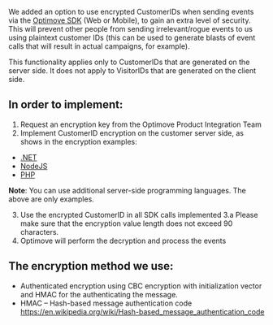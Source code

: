 We added an option to use encrypted CustomerIDs when sending events via the [Optimove SDK](https://docs.optimove.com/optimove-sdk/) (Web or Mobile), to gain an extra level of security. This will prevent other people from sending irrelevant/rogue events to us using plaintext customer IDs (this can be used to generate blasts of event calls that will result in actual campaigns, for example).

This functionality applies only to CustomerIDs that are generated on the server side. 
It does not apply to VisitorIDs that are generated on the client side. 

## **In order to implement:**
1.	Request an encryption key from the Optimove Product Integration Team
2.	Implement CustomerID encryption on the customer server side, as shows in the encryption examples:
* [.NET](https://github.com/optimove-tech/Reporting-Encrypted-CustomerID/tree/master/SDKEncryption)
* [NodeJS](https://github.com/optimove-tech/Reporting-Encrypted-CustomerID/tree/master/JSEncryption/EncryptionJSApp)
* [PHP](https://github.com/optimoveproductintegration/Reporting-Encrypted-CustomerID/tree/master/phpEncryption)

**Note**: You can use additional server-side programming languages. The above are only examples.

3.	Use the encrypted CustomerID in all SDK calls implemented
	3.a Please make sure that the encryption value length does not exceed 90 characters.
4.	Optimove will perform the decryption and process the events

## **The encryption method we use:**
* Authenticated encryption using CBC encryption with initialization vector and HMAC for the authenticating the message.
* HMAC – Hash-based message authentication code https://en.wikipedia.org/wiki/Hash-based_message_authentication_code 
